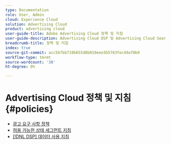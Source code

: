 ```yaml
---
type: Documentation
role: User, Admin
cloud: Experience Cloud
solution: Advertising Cloud
product: advertising cloud
user-guide-title: Adobe Advertising Cloud 정책 및 지침
user-guide-description: Advertising Cloud DSP 및 Advertising Cloud Search에 대한 정책 및 지침에 대해 알아봅니다.
breadcrumb-title: 정책 및 지침
index: true
source-git-commit: acc5b7bb719b655d8b019eee3b5783fec49af0b9
workflow-type: tm+mt
source-wordcount: '38'
ht-degree: 0%

---
```



# Advertising Cloud 정책 및 지침 {#policies}

+ [광고 요구 사항 정책](/help/policies/ad-requirements-policy.md)
+ [허용 가능한 상태 세그먼트 지침](/help/policies/health-segment-guidelines.md)
+ [[!DNL DSP] 데이터 사용 지침](/help/policies/data-usage-guidelines.md)
